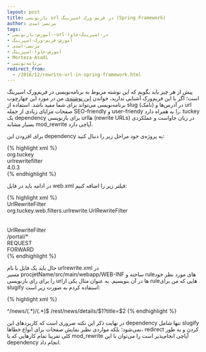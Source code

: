 ```yaml
---
layout: post
title: بازنویسی url در فریم ورک اسپرینگ (Spring Framework)
author: مرتضی اسدی
tags:
- آموزش-بازنویسی--url-در-اسپرینگ-جاوا
- آموزش-فریم-ورک-اسپرینگ
- مرتضی-اسدی
- آموزش-جاوا-اسپرینگ
- Morteza-Asadi
- برنامه‌نویسی
redirect_from: 
  - /2016/12/rewrite-url-in-spring-framework.html
---
```


پیش از هر چیز باید بگویم که این نوشته مربوط به برنامه‌نویسی در فریم‌ورک اسپرینگ است؛ اگر با این فریم‌ورک آشنایی ندارید، خواندن [این نوشته‌ی](http://asadiweb.ir/%d9%81%d8%b1%db%8c%d9%85-%d9%88%d8%b1%da%a9-%d8%a7%d8%b3%d9%be%d8%b1%db%8c%d9%86%da%af-spring-framework-%da%86%db%8c%d8%b3%d8%aa%d8%9f/) من در مورد این چهارچوب برنامه‌نویسی می‌تواند برای شما مفید باشد. استفاده از slug (نامک) در آدرس‌ها و url صفحات مزایای زیادی از جمله SEO-friendly و user-friendy را به همراه دارد. tuckey یک dependency برای بازنویسی urlها (rewrite URLs) در زبان جاواست و عملکردی بسیار مشابه mod_rewrite آپاچی دارد.

برای افزودن این dependency به پروژه‌ی خود مراحل زیر را دنبال کنید:

{% highlight xml %}
<dependency>  
    <groupId>org.tuckey</groupId>  
    <artifactId>urlrewritefilter</artifactId>  
    <version>4.0.3</version>  
</dependency>
{% endhighlight %}

در ادامه باید در فایل web.xml فیلتر زیر را اضافه کنیم:

{% highlight xml %}
<filter>  
    <filter-name>UrlRewriteFilter</filter-name>  
    <filter-class>org.tuckey.web.filters.urlrewrite.UrlRewriteFilter</filter-class>  
</filter>  
<filter-mapping>  
    <filter-name>UrlRewriteFilter</filter-name>  
    <url-pattern>/portal/*</url-pattern>  
    <dispatcher>REQUEST</dispatcher>  
    <dispatcher>FORWARD</dispatcher>  
</filter-mapping>
{% endhighlight %}

حال باید یک فایل با نام urlrewrite.xml در مسیر procjetName/src/main/webapp/WEB-INF ساخته و ruleهای مورد نظر خود را برای رای بازنویسی urlها در آن بنویسیم. به عنوان مثال یکی از ruleهایی که من برای slugify استفاده کردم به صورت زیر است:

{% highlight xml %}
<?xml version="1.0" encoding="utf-8"?>  
<!DOCTYPE urlrewrite PUBLIC "-//tuckey.org//DTD UrlRewrite 4.0//EN" "http://www.tuckey.org/res/dtds/urlrewrite4.0.dtd">  
<urlrewrite>  
 <rule>  
	<from>^/news/(.*)/(.*)$</from>  
	<to type="passthrough">/rest/news/details/$1?title=$2</to>  
 </rule>  
</urlrewrite>
{% endhighlight %}

در نهایت ذکر این نکته ضروری است که کاربردهای این dependency تنها شامل slugify نمی‌شود؛ بلکه مواردی نظیر نمایش صفحات برای انواع خطاها، redirect کردن و به طور کلی تقریبا تمام کارهایی که با mod_rewrite آپاچی انجام‌پذیر است را می‌توان با این dependency انجام داد.
